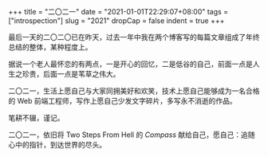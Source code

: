 +++
title = "二〇二一"
date = "2021-01-01T22:29:07+08:00"
tags = ["introspection"]
slug = "2021"
dropCap = false
indent = true
+++

最后一天的二〇二〇已在昨天，过去一年中我在两个博客写的每篇文章组成了年终总结的整体，某种程度上。

据说一个老人最怀恋的有两点，一是开心的回忆，二是低谷的自己，前面一点是人生之珍贵，后面一点是苇草之伟大。

二〇二一，生活上愿自己与大家同拥美好和欢笑，技术上愿自己能够成为一名合格的 Web 前端工程师，写作上愿自己少发文字碎片，多写永不消逝的作品。

笔耕不辍，谨记。

二〇二一，依旧将 Two Steps From Hell 的 _Compass_ 献给自己，愿自己：追随心中的指针，到达世界的尽头。
